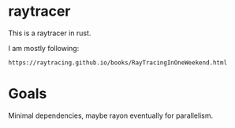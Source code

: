 # raytracer

This is a raytracer in rust.

I am mostly following:

    https://raytracing.github.io/books/RayTracingInOneWeekend.html

# Goals

Minimal dependencies, maybe rayon eventually for parallelism.

